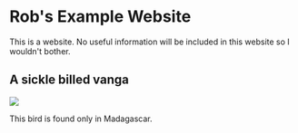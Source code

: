 # Rob's Example Website

This is a website. No useful information will be included in this website so I wouldn't bother.

## A sickle billed vanga

![](https://external-content.duckduckgo.com/iu/?u=https%3A%2F%2Fcdn.download.ams.birds.cornell.edu%2Fapi%2Fv1%2Fasset%2F211876681%2F1800&f=1&nofb=1&ipt=4ae8d537472038072b58917c6e4dc5ab2158067518fdc9a8cc091b79c9afaf93&ipo=images)

This bird is found only in Madagascar.